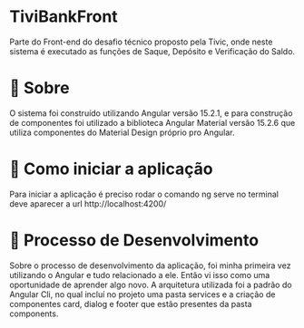 # TiviBankFront 
Parte do Front-end do desafio técnico proposto pela Tivic, onde neste sistema é executado as funções de Saque,
Depósito e Verificação do Saldo. 

# 📖 Sobre
O sistema foi construído  utilizando Angular versão 15.2.1, e para construção de componentes foi utilizado a 
biblioteca Angular Material versão 15.2.6 que utiliza componentes do Material Design próprio pro Angular. 

# 🐞 Como iniciar a aplicação
Para iniciar a aplicação é preciso rodar o comando ng serve no terminal deve aparecer a url http://localhost:4200/

# 🌱 Processo de Desenvolvimento 
Sobre o processo de desenvolvimento da aplicação, foi minha primeira vez utilizando o Angular e tudo relacionado a ele. Então vi isso como uma oportunidade de aprender algo novo. 
A arquitetura utilizada foi a padrão do Angular Cli, no qual incluí no projeto uma pasta services e a criação de componentes card, dialog e footer que estão presentes da pasta components. 